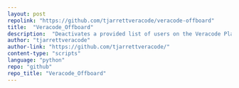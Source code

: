 ```yaml
---
layout: post
repolink: "https://github.com/tjarrettveracode/veracode-offboard"
title:  "Veracode_Offboard"
description:  "Deactivates a provided list of users on the Veracode Platform."
author: "tjarrettveracode"
author-link: "https://github.com/tjarrettveracode/"
content-type: "scripts"
language: "python"
repo: "github"
repo_title: "Veracode_Offboard"
---
```

